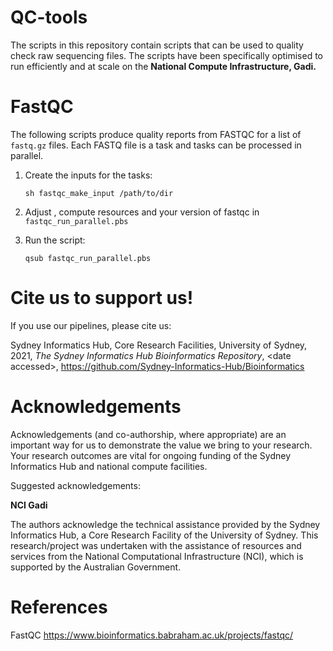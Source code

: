 # QC-tools

The scripts in this repository contain scripts that can be used to quality check raw sequencing files. The scripts have been specifically optimised to run efficiently and at scale on the __National Compute Infrastructure, Gadi.__

# FastQC

The following scripts produce quality reports from FASTQC for a list of `fastq.gz` files. Each FASTQ file is a task and tasks can be processed in parallel.

1. Create the inputs for the tasks:

       sh fastqc_make_input /path/to/dir
      
2. Adjust <project>, compute resources and your version of fastqc in `fastqc_run_parallel.pbs`
3. Run the script:

       qsub fastqc_run_parallel.pbs

# Cite us to support us!

If you use our pipelines, please cite us:

Sydney Informatics Hub, Core Research Facilities, University of Sydney, 2021, *The Sydney Informatics Hub Bioinformatics Repository*, \<date accessed\>, <https://github.com/Sydney-Informatics-Hub/Bioinformatics>


# Acknowledgements

Acknowledgements (and co-authorship, where appropriate) are an important way for us to demonstrate the value we bring to your research. Your research outcomes are vital for ongoing funding of the Sydney Informatics Hub and national compute facilities. 

Suggested acknowledgements:

__NCI Gadi__

The authors acknowledge the technical assistance provided by the Sydney Informatics Hub, a Core Research Facility of the University of Sydney. This research/project was undertaken with the assistance of resources and services from the National Computational Infrastructure (NCI), which is supported by the Australian Government.

# References

FastQC https://www.bioinformatics.babraham.ac.uk/projects/fastqc/
